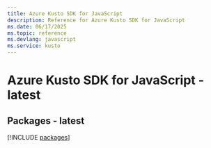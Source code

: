```yaml
---
title: Azure Kusto SDK for JavaScript
description: Reference for Azure Kusto SDK for JavaScript
ms.date: 06/17/2025
ms.topic: reference
ms.devlang: javascript
ms.service: kusto
---
```

# Azure Kusto SDK for JavaScript - latest
## Packages - latest
[!INCLUDE [packages](kusto-index.md)]